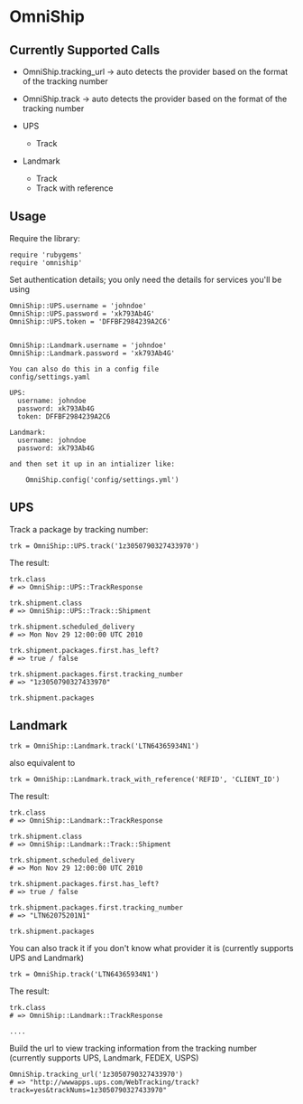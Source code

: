 OmniShip
========


Currently Supported Calls
-------------------------

* OmniShip.tracking_url     -> auto detects the provider based on the format of the tracking number
* OmniShip.track            -> auto detects the provider based on the format of the tracking number

* UPS
  * Track

* Landmark
  * Track
  * Track with reference


Usage
-----

Require the library:

    require 'rubygems'
    require 'omniship'

Set authentication details; you only need the details for services you'll be using

    OmniShip::UPS.username = 'johndoe'
    OmniShip::UPS.password = 'xk793Ab4G'
    OmniShip::UPS.token = 'DFFBF2984239A2C6'


    OmniShip::Landmark.username = 'johndoe'
    OmniShip::Landmark.password = 'xk793Ab4G'

    You can also do this in a config file
    config/settings.yaml

    UPS:
      username: johndoe
      password: xk793Ab4G
      token: DFFBF2984239A2C6

    Landmark:
      username: johndoe
      password: xk793Ab4G

    and then set it up in an intializer like: 

        OmniShip.config('config/settings.yml')


UPS
---

Track a package by tracking number:

    trk = OmniShip::UPS.track('1z3050790327433970')

The result:

    trk.class
    # => OmniShip::UPS::TrackResponse

    trk.shipment.class
    # => OmniShip::UPS::Track::Shipment

    trk.shipment.scheduled_delivery
    # => Mon Nov 29 12:00:00 UTC 2010

    trk.shipment.packages.first.has_left?
    # => true / false

    trk.shipment.packages.first.tracking_number
    # => "1z3050790327433970" 

    trk.shipment.packages

Landmark
--------

    trk = OmniShip::Landmark.track('LTN64365934N1')

also equivalent to 

    trk = OmniShip::Landmark.track_with_reference('REFID', 'CLIENT_ID')

The result:

    trk.class
    # => OmniShip::Landmark::TrackResponse

    trk.shipment.class
    # => OmniShip::Landmark::Track::Shipment

    trk.shipment.scheduled_delivery
    # => Mon Nov 29 12:00:00 UTC 2010

    trk.shipment.packages.first.has_left?
    # => true / false

    trk.shipment.packages.first.tracking_number
    # => "LTN62075201N1" 

    trk.shipment.packages

You can also track it if you don't know what provider it is (currently supports UPS and Landmark)

    trk = OmniShip.track('LTN64365934N1')

The result:

    trk.class
    # => OmniShip::Landmark::TrackResponse

    ....

Build the url to view tracking information from the tracking number (currently supports UPS, Landmark, FEDEX, USPS)

    OmniShip.tracking_url('1z3050790327433970')
    # => "http://wwwapps.ups.com/WebTracking/track?track=yes&trackNums=1z3050790327433970"
    


